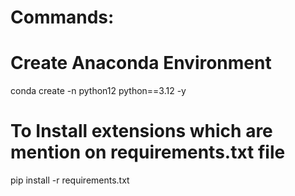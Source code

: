 # Commands:
# Create Anaconda Environment
conda create -n python12 python==3.12 -y
# To Install extensions which are mention on requirements.txt file
pip install -r requirements.txt
